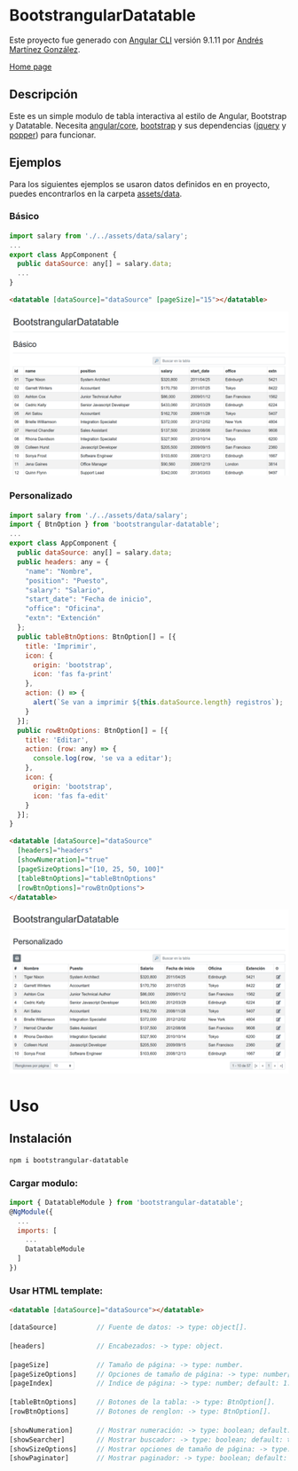 # BootstrangularDatatable

Este proyecto fue generado con [Angular CLI](https://github.com/angular/angular-cli) versión 9.1.11 por [Andrés Martínez González](https://github.com/andres-geotec).

[Home page](https://andres-geotec.github.io/bootstrangular-datatable/)

## Descripción

Este es un simple modulo de tabla interactiva al estilo de Angular, Bootstrap y Datatable. Necesita [angular/core](https://www.npmjs.com/package/@angular/core), [bootstrap](https://www.npmjs.com/package/bootstrap) y sus dependencias ([jquery](https://www.npmjs.com/package/jquery) y [popper](https://www.npmjs.com/package/popper.js)) para funcionar.

## Ejemplos

Para los siguientes ejemplos se usaron datos definidos en en proyecto, puedes encontrarlos en la carpeta [assets/data](./src/assets/data).

### Básico

```javascript
import salary from './../assets/data/salary';
...
export class AppComponent {
  public dataSource: any[] = salary.data;
  ...
}
```

```html
<datatable [dataSource]="dataSource" [pageSize]="15"></datatable>
```

![Salario básico](./docs/images/example-salary-basic.png)

### Personalizado

```javascript
import salary from './../assets/data/salary';
import { BtnOption } from 'bootstrangular-datatable';
...
export class AppComponent {
  public dataSource: any[] = salary.data;
  public headers: any = {
    "name": "Nombre",
    "position": "Puesto",
    "salary": "Salario",
    "start_date": "Fecha de inicio",
    "office": "Oficina",
    "extn": "Extención"
  };
  public tableBtnOptions: BtnOption[] = [{
    title: 'Imprimir',
    icon: {
      origin: 'bootstrap',
      icon: 'fas fa-print'
    },
    action: () => {
      alert(`Se van a imprimir ${this.dataSource.length} registros`);
    }
  }];
  public rowBtnOptions: BtnOption[] = [{
    title: 'Editar',
    action: (row: any) => {
      console.log(row, 'se va a editar');
    },
    icon: {
      origin: 'bootstrap',
      icon: 'fas fa-edit'
    }
  }];
}
```

```html
<datatable [dataSource]="dataSource"
  [headers]="headers"
  [showNumeration]="true"
  [pageSizeOptions]="[10, 25, 50, 100]"
  [tableBtnOptions]="tableBtnOptions"
  [rowBtnOptions]="rowBtnOptions">
</datatable>
```

![Salario personalizado](./docs/images/example-salary-custom.png)

# Uso

## Instalación

```bash
npm i bootstrangular-datatable
```

### Cargar modulo:

```javascript
import { DatatableModule } from 'bootstrangular-datatable';
@NgModule({
  ...
  imports: [
    ...
    DatatableModule
  ]
})
```

### Usar HTML template:

```html
<datatable [dataSource]="dataSource"></datatable>
```

```javascript
[dataSource]          // Fuente de datos: -> type: object[].

[headers]             // Encabezados: -> type: object.

[pageSize]            // Tamaño de página: -> type: number.
[pageSizeOptions]     // Opciones de tamaño de página: -> type: number[]; default: [].
[pageIndex]           // Indice de página: -> type: number; default: 1.

[tableBtnOptions]     // Botones de la tabla: -> type: BtnOption[].
[rowBtnOptions]       // Botones de renglon: -> type: BtnOption[].

[showNumeration]      // Mostrar numeración: -> type: boolean; default: true.
[showSearcher]        // Mostrar buscador: -> type: boolean; default: true.
[showSizeOptions]     // Mostrar opciones de tamaño de página: -> type: boolean; default: true.
[showPaginator]       // Mostrar paginador: -> type: boolean; default: true.
```